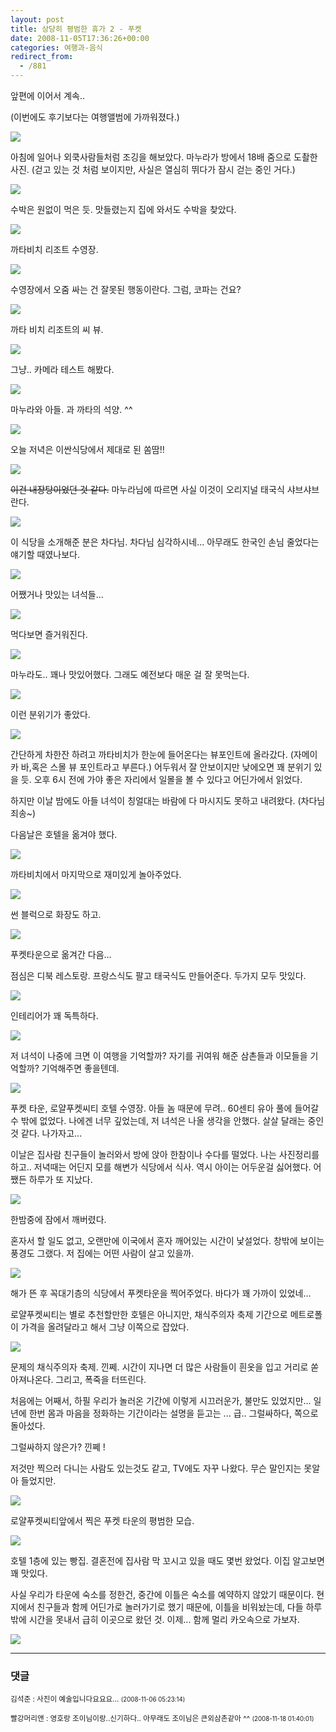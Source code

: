 ```yaml
---
layout: post
title: 상당히 평범한 휴가 2 - 푸켓
date: 2008-11-05T17:36:26+00:00
categories: 여행과-음식
redirect_from:
  - /881
---
```


앞편에 이어서 계속..

(이번에도 후기보다는 여행앨범에 가까워졌다.)

<a title="Flickr에서 돌핀호텔님의 hkt2008-10-02 06-39-03_DMC-FZ28" href="http://www.flickr.com/photos/jinto/2983630033/"><img src="http://farm4.static.flickr.com/3039/2983630033_0a445fae31_o.jpg" ></a>

아침에 일어나 외쿡사람들처럼 조깅을 해보았다. 마누라가 방에서 18배 줌으로 도촬한 사진. (걷고 있는 것 처럼 보이지만, 사실은 열심히 뛰다가 잠시 걷는 중인 거다.)

<a title="Flickr에서 돌핀호텔님의 YOUNGHO's nife" href="http://www.flickr.com/photos/jinto/2983630271/"><img src="http://farm4.static.flickr.com/3280/2983630271_41885e483b_o.jpg" ></a>

수박은 원없이 먹은 듯. 맛들렸는지 집에 와서도 수박을 찾았다.

<a title="Flickr에서 돌핀호텔님의 hkt2008-10-02 08-14-22_DMC-FZ28" href="http://www.flickr.com/photos/jinto/2983630463/"><img src="http://farm4.static.flickr.com/3159/2983630463_f2d67223e0_o.jpg" ></a>

까타비치 리조트 수영장.

<a title="Flickr에서 돌핀호텔님의 hkt2008-10-02 10-21-55_GX-1S" href="http://www.flickr.com/photos/jinto/2984487268/"><img src="http://farm4.static.flickr.com/3228/2984487268_06480ea287_o.jpg" ></a>

수영장에서 오줌 싸는 건 잘못된 행동이란다. 그럼, 코파는 건요?

<a title="Flickr에서 돌핀호텔님의 hkt2008-10-02 17-37-29_GX-1S" href="http://www.flickr.com/photos/jinto/2983630891/"><img src="http://farm4.static.flickr.com/3285/2983630891_115fcf9949_o.jpg" ></a>

까타 비치 리조트의 씨 뷰.

<a title="Flickr에서 돌핀호텔님의 hkt2008-10-02 17-38-23_DMC-FZ28" href="http://www.flickr.com/photos/jinto/2983631087/"><img src="http://farm4.static.flickr.com/3224/2983631087_483d720259_o.jpg" ></a>

그냥.. 카메라 테스트 해봤다.

<a title="Flickr에서 돌핀호텔님의 hkt2008-10-02 18-25-51_GX-1S" href="http://www.flickr.com/photos/jinto/2983692881/"><img src="http://farm4.static.flickr.com/3168/2983692881_6309f24d09_o.jpg" ></a>

마누라와 아들. 과 까타의 석양. ^^

<a title="Flickr에서 돌핀호텔님의 hkt2008-10-02 19-24-45_GX-1S" href="http://www.flickr.com/photos/jinto/2984550872/"><img src="http://farm4.static.flickr.com/3019/2984550872_3bfda9eb72_o.jpg" ></a>

오늘 저녁은 이싼식당에서 제대로 된 쏨땀!!

<a title="Flickr에서 돌핀호텔님의 hkt2008-10-02 20-13-43_GX-1S" href="http://www.flickr.com/photos/jinto/2984551080/"><img src="http://farm4.static.flickr.com/3182/2984551080_94e94a6883_o.jpg" ></a>

<strike>이건 내장탕이었던 것 같다.</strike> 마누라님에 따르면 사실 이것이 오리지널 태국식 샤브샤브란다.

<a title="Flickr에서 돌핀호텔님의 hkt2008-10-02 19-05-08_GX-1S" href="http://www.flickr.com/photos/jinto/2983693143/"><img src="http://farm4.static.flickr.com/3222/2983693143_d92f140190_o.jpg" ></a>

이 식당을 소개해준 분은 차다님. 차다님 심각하시네... 아무래도 한국인 손님 줄었다는 얘기할 때였나보다.

<a title="Flickr에서 돌핀호텔님의 isan food in phuket" href="http://www.flickr.com/photos/jinto/2984573412/"><img src="http://farm4.static.flickr.com/3211/2984573412_a39c46efab_o.jpg" ></a>

어쨌거나 맛있는 녀석들...

<a title="Flickr에서 돌핀호텔님의 hkt2008-10-02 22-39-18_" href="http://www.flickr.com/photos/jinto/2984573636/"><img src="http://farm4.static.flickr.com/3209/2984573636_9ec0c6cb95_o.jpg" ></a>

먹다보면 즐거워진다.

<a title="Flickr에서 돌핀호텔님의 hkt2008-10-02 22-39-25_" href="http://www.flickr.com/photos/jinto/2984573836/"><img src="http://farm4.static.flickr.com/3247/2984573836_d1a926db07_o.jpg" ></a>

마누라도.. 꽤나 맛있어했다. 그래도 예전보다 매운 걸 잘 못먹는다.

<a title="Flickr에서 돌핀호텔님의 hkt2008-10-02 22-39-31_" href="http://www.flickr.com/photos/jinto/2983716279/">

<img src="http://farm4.static.flickr.com/3280/2983716279_49a34bc3d1_o.jpg" ></a>

이런 분위기가 좋았다.

<a title="Flickr에서 돌핀호텔님의 hkt2008-10-02 21-27-17_GX-1S" href="http://www.flickr.com/photos/jinto/2984573172/"><img src="http://farm4.static.flickr.com/3282/2984573172_00a587711d_o.jpg" ></a> 

간단하게 차한잔 하려고 까타비치가 한눈에 들어온다는 뷰포인트에 올라갔다. (자메이카 바,혹은 스몰 뷰 포인트라고 부른다.) 어두워서 잘 안보이지만 낮에오면 꽤 분위기 있을 듯. 오후 6시 전에 가야 좋은 자리에서 일몰을 볼 수 있다고 어딘가에서 읽었다.

하지만 이날 밤에도 아들 녀석이 칭얼대는 바람에 다 마시지도 못하고 내려왔다. (차다님 죄송~)

다음날은 호텔을 옮겨야 했다.

<a title="Flickr에서 돌핀호텔님의 hkt2008-10-03 11-10-18_GX-1S" href="http://www.flickr.com/photos/jinto/2983749615/"><img src="http://farm4.static.flickr.com/3004/2983749615_3527e45bb4_o.jpg" ></a>

까타비치에서 마지막으로 재미있게 놀아주었다.

<a title="Flickr에서 돌핀호텔님의 hkt2008-10-03 11-11-15_GX-1S" href="http://www.flickr.com/photos/jinto/2983749843/"><img src="http://farm4.static.flickr.com/3052/2983749843_a095f5c620_o.jpg" ></a>

썬 블럭으로 화장도 하고.

<a title="Flickr에서 돌핀호텔님의 Dibuk.. restaurants in phuket town" href="http://www.flickr.com/photos/jinto/2983750083/"><img src="http://farm4.static.flickr.com/3041/2983750083_ba194d68e3_o.jpg" ></a>

푸켓타운으로 옮겨간 다음...

점심은 디북 레스토랑. 프랑스식도 팔고 태국식도 만들어준다. 두가지 모두 맛있다.

<a title="Flickr에서 돌핀호텔님의 hkt2008-10-03 12-21-49_GX-1S" href="http://www.flickr.com/photos/jinto/2983750273/"><img src="http://farm4.static.flickr.com/3169/2983750273_57b6166e85_o.jpg" ></a>

인테리어가 꽤 독특하다.

<a title="Flickr에서 돌핀호텔님의 hkt2008-10-03 15-37-26_" href="http://www.flickr.com/photos/jinto/2984608668/"><img src="http://farm4.static.flickr.com/3249/2984608668_20c6207848_o.jpg" ></a>

저 녀석이 나중에 크면 이 여행을 기억할까? 자기를 귀여워 해준 삼촌들과 이모들을 기억할까? 기억해주면 좋을텐데.

<a title="Flickr에서 돌핀호텔님의 hkt2008-10-03 15-44-24_DMC-FZ28" href="http://www.flickr.com/photos/jinto/2983750971/"><img src="http://farm4.static.flickr.com/3192/2983750971_2e2461fae4_o.jpg" ></a>

푸켓 타운, 로얄푸켓씨티 호텔 수영장. 아들 놈 때문에 무려.. 60센티 유아 풀에 들어갈 수 밖에 없었다. 나에겐 너무 깊었는데, 저 녀석은 나올 생각을 안했다. 살살 달래는 중인 것 같다. 나가자고...

이날은 집사람 친구들이 놀러와서 방에 앉아 한참이나 수다를 떨었다. 나는 사진정리를 하고.. 저녁때는 어딘지 모를 해변가 식당에서 식사. 역시 아이는 어두운걸 싫어했다. 어쨌든 하루가 또 지났다.

<a title="Flickr에서 돌핀호텔님의 hkt2008-10-04 05-29-29_DMC-FZ28" href="http://www.flickr.com/photos/jinto/2983751143/"><img src="http://farm4.static.flickr.com/3271/2983751143_c5f0b7984b_o.jpg" ></a>

한밤중에 잠에서 깨버렸다.

혼자서 할 일도 없고, 오랜만에 이국에서 혼자 깨어있는 시간이 낯설었다. 창밖에 보이는 풍경도 그랬다. 저 집에는 어떤 사람이 살고 있을까.

<a title="Flickr에서 돌핀호텔님의 hkt2008-10-04 06-47-01_DMC-FZ28" href="http://www.flickr.com/photos/jinto/2984609334/"><img src="http://farm4.static.flickr.com/3025/2984609334_9aefc4240c_o.jpg" ></a>

해가 뜬 후 꼭대기층의 식당에서 푸켓타운을 찍어주었다. 바다가 꽤 가까이 있었네...

로얄푸켓씨티는 별로 추천할만한 호텔은 아니지만, 채식주의자 축제 기간으로 메트로폴이 가격을 올려달라고 해서 그냥 이쪽으로 잡았다.

<a title="Flickr에서 돌핀호텔님의 vegitarian festival, phuket" href="http://www.flickr.com/photos/jinto/2983751815/"><img src="http://farm4.static.flickr.com/3190/2983751815_885f883d1f_o.jpg" ></a>

문제의 채식주의자 축제. 낀쩨. 시간이 지나면 더 많은 사람들이 흰옷을 입고 거리로 쏟아져나온다. 그리고, 폭죽을 터뜨린다.

처음에는 어째서, 하필 우리가 놀러온 기간에 이렇게 시끄러운가, 불만도 있었지만... 일년에 한번 몸과 마음을 정화하는 기간이라는 설명을 듣고는 ... 급.. 그럴싸하다, 쪽으로 돌아섰다.

그럴싸하지 않은가? 낀쩨 !

저것만 찍으러 다니는 사람도 있는것도 같고, TV에도 자꾸 나왔다. 무슨 말인지는 못알아 들었지만.

<a title="Flickr에서 돌핀호텔님의 hkt2008-10-04 10-50-19_DMC-FZ28" href="http://www.flickr.com/photos/jinto/2983752463/"><img src="http://farm4.static.flickr.com/3215/2983752463_ea437d2a0f_o.jpg" ></a>

로얄푸켓씨티앞에서 찍은 푸켓 타운의 평범한 모습.

<a title="Flickr에서 돌핀호텔님의 hkt2008-10-04 10-50-25_DMC-FZ28" href="http://www.flickr.com/photos/jinto/2984610624/"><img src="http://farm4.static.flickr.com/3031/2984610624_16524e630d_o.jpg" ></a>

호텔 1층에 있는 빵집. 결혼전에 집사람 막 꼬시고 있을 때도 몇번 왔었다. 이집 알고보면 꽤 맛있다.

사실 우리가 타운에 숙소를 정한건, 중간에 이틀은 숙소를 예약하지 않았기 때문이다. 현지에서 친구들과 함께 어딘가로 놀러가기로 했기 때문에, 이틀을 비워놨는데, 다들 하루밖에 시간을 못내서 급히 이곳으로 왔던 것. 이제... 함께 멀리 카오속으로 가보자.

<a title="Flickr에서 돌핀호텔님의 hkt2008-10-04 13-38-24_GX-1S" href="http://www.flickr.com/photos/jinto/2984611620/"><img src="http://farm4.static.flickr.com/3180/2984611620_124042f4d4_o.jpg" ></a>

* * *

### 댓글



<!--- cmt:1174 --->
<!--- mail: --->
<!--- parent:0 --->

<small class=comment>김석준 : 사진이 예술입니다요요요... <small>(2008-11-06 05:23:14)</small></small>


<!--- cmt:1175 --->
<!--- mail: --->
<!--- parent:0 --->

<small class=comment>빨강머리앤 : 영호랑 조이님이랑..신기하다..  아무래도 조이님은 큰외삼촌같아 ^^ <small>(2008-11-18 01:40:01)</small></small>

